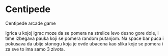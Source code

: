 # Centipede
Centipede arcade game

Igrica u kojoj igrac moze da se pomera na strelice levo desno gore dole, i time izbegava pauka koji se pomera random putanjom. Na space bar puca i pokusava da ubije stonogu koja je ovde ubacena kao slika koje se pomera i za sve to ima samo 3 zivota.
